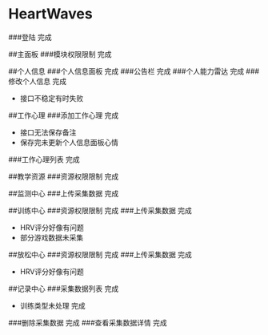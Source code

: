 # HeartWaves
###登陆 完成

##主面板
###模块权限限制 完成

##个人信息
###个人信息面板 完成
###公告栏 完成
###个人能力雷达 完成
###修改个人信息 完成

* 接口不稳定有时失败

##工作心理
###添加工作心理 完成

* 接口无法保存备注
* 保存完未更新个人信息面板心情

###工作心理列表 完成

##教学资源
###资源权限限制 完成

##监测中心
###上传采集数据 完成

##训练中心
###资源权限限制 完成
###上传采集数据 完成 

* HRV评分好像有问题
* 部分游戏数据未采集

##放松中心
###资源权限限制 完成
###上传采集数据 完成

* HRV评分好像有问题

##记录中心
###采集数据列表 完成

* 训练类型未处理 完成

###删除采集数据 完成
###查看采集数据详情 完成
